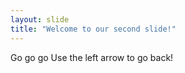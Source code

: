 ```yaml
---
layout: slide
title: "Welcome to our second slide!"
---
```

Go go go
Use the left arrow to go back!
